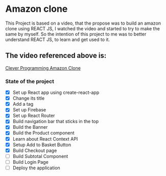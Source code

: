 # Amazon clone

This Project is based on a video, that the propose was to build an amazon clone using REACT JS, I watched the video and started to try to make the same by myself. So the intention of this project to me was to better understand REACT JS, to learn and get used to it.

## The video referenced above is:
[Clever Programming Amazon Clone](https://www.youtube.com/watch?v=1_IYL9ZMR_Y)

### State of the project

- [x] Set up React app using create-react-app
- [x] Change its title
- [x] Add a tag
- [x] Set up Firebase
- [x] Set up React Router
- [x] Build navigation bar that sticks in the top
- [x] Build the Banner
- [x] Build the Product component
- [x] Learn about React Context API
- [x] Setup Add to Basket Button
- [x] Build Checkout page
- [ ] Build Subtotal Component
- [ ] Build Login Page
- [ ] Deploy the application
